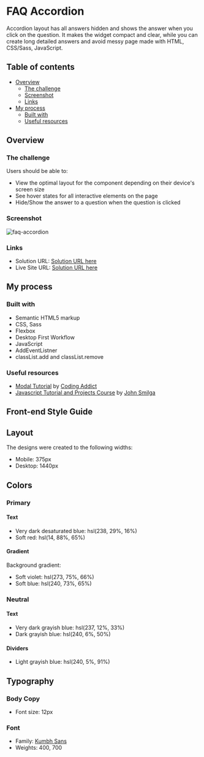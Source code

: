 # FAQ Accordion

Accordion layout has all answers hidden and shows the answer when you click on the question. It makes the widget compact and clear, while you can create long detailed answers and avoid messy page made with HTML, CSS/Sass, JavaScript.

## Table of contents

- [Overview](#overview)
  - [The challenge](#the-challenge)
  - [Screenshot](#screenshot)
  - [Links](#links)
- [My process](#my-process)
  - [Built with](#built-with)
  - [Useful resources](#useful-resources)

## Overview

### The challenge

Users should be able to:

- View the optimal layout for the component depending on their device's screen size
- See hover states for all interactive elements on the page
- Hide/Show the answer to a question when the question is clicked

### Screenshot

![faq-accordion](https://user-images.githubusercontent.com/20262557/187940544-c3025a77-f3f1-41e9-90e4-fb0b7241a6b5.PNG)

### Links

- Solution URL: [Solution URL here](https://github.com/joemar-ceneza/faq-accordion)
- Live Site URL: [Solution URL here](https://joemar-ceneza.github.io/faq-accordion/)

## My process

### Built with

- Semantic HTML5 markup
- CSS, Sass
- Flexbox
- Desktop First Workflow
- JavaScript
- AddEventListner
- classList.add and classList.remove

### Useful resources

- [Modal Tutorial](https://www.youtube.com/watch?v=c5SIG7Ie0dM&t=421s) by [Coding Addict](https://www.youtube.com/channel/UCMZFwxv5l-XtKi693qMJptA)
- [Javascript Tutorial and Projects Course](https://www.udemy.com/course/javascript-tutorial-for-beginners-w/) by [John Smilga](https://www.johnsmilga.com/)
  
## Front-end Style Guide

## Layout

The designs were created to the following widths:

- Mobile: 375px
- Desktop: 1440px

## Colors

### Primary

#### Text

- Very dark desaturated blue: hsl(238, 29%, 16%)
- Soft red: hsl(14, 88%, 65%)

#### Gradient

Background gradient:

- Soft violet: hsl(273, 75%, 66%)
- Soft blue: hsl(240, 73%, 65%)

### Neutral

#### Text

- Very dark grayish blue: hsl(237, 12%, 33%)
- Dark grayish blue: hsl(240, 6%, 50%)

#### Dividers

- Light grayish blue: hsl(240, 5%, 91%)

## Typography

### Body Copy

- Font size: 12px

### Font

- Family: [Kumbh Sans](https://fonts.google.com/specimen/Kumbh+Sans)
- Weights: 400, 700 
